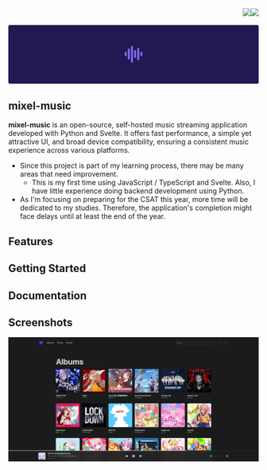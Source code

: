 <div align="center">
  <a href="requirements.txt"><img src="https://img.shields.io/badge/Python | 3.11+-3776AB?style=flat-square&logo=python&logoColor=white" align="right"></a>
  <a href="LICENSE"><img src="https://img.shields.io/github/license/mixel-music/mixel-music?style=flat-square" align="right"></a>
  <br><br>
  <img src=".github/header.svg">
</div>

## mixel-music
**mixel-music** is an open-source, self-hosted music streaming application developed with Python and Svelte. It offers fast performance, a simple yet attractive UI, and broad device compatibility, ensuring a consistent music experience across various platforms.

* Since this project is part of my learning process, there may be many areas that need improvement.  
  * This is my first time using JavaScript / TypeScript and Svelte. Also, I have little experience doing backend development using Python.
* As I'm focusing on preparing for the CSAT this year, more time will be dedicated to my studies. Therefore, the application's completion might face delays until at least the end of the year.

## Features

## Getting Started

## Documentation

## Screenshots
<div align="center">
  <img src=".github/albums.png" width="900">
</div>
